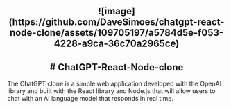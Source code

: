 <h2 align="center">![image](https://github.com/DaveSimoes/chatgpt-react-node-clone/assets/109705197/a5784d5e-f053-4228-a9ca-36c70a2965ce)</h2>


<h2 align="center">
 # ChatGPT-React-Node-clone
</h2>


The ChatGPT clone is a simple web application developed with the OpenAI library and built with the React library and Node.js that will allow users to chat with an AI language model that responds in real time.
